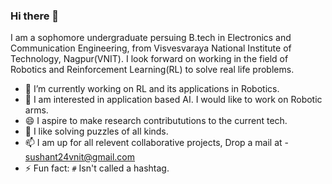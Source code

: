 ### Hi there 👋

I am a sophomore undergraduate persuing B.tech in Electronics and Communication Engineering, from Visvesvaraya National Institute of Technology, Nagpur(VNIT). I look forward on working in the field of Robotics and Reinforcement Learning(RL) to solve real life problems.

- 🔭 I’m currently working on RL and its applications in Robotics.
- 🌱 I am interested in application based AI. I would like to work on Robotic arms.
- 😄 I aspire to make research contribututions to the current tech.
- 💬 I like solving puzzles of all kinds.
- 📫 I am up for all relevent collaborative projects, Drop a mail at - sushant24vnit@gmail.com
- ⚡ Fun fact: `#` Isn't called a hashtag.

